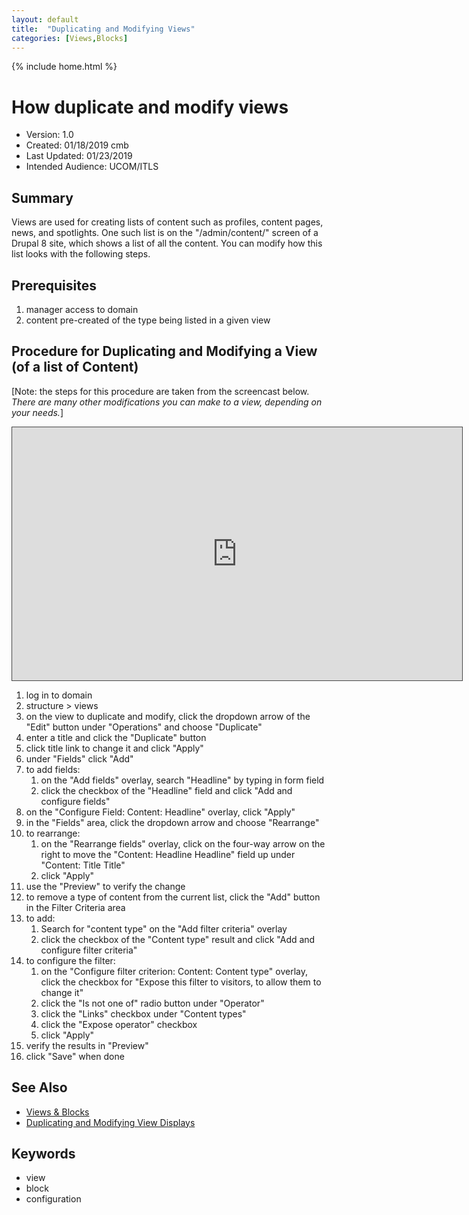 ```yaml
---
layout: default
title:  "Duplicating and Modifying Views"
categories: [Views,Blocks] 
---
```

{% include home.html %}
# How duplicate and modify views
* Version: 1.0
* Created: 01/18/2019 cmb
* Last Updated: 01/23/2019
* Intended Audience: UCOM/ITLS

## Summary
Views are used for creating lists of content such as profiles, content pages, news, and spotlights. One such list is on the "/admin/content/" screen of a Drupal 8 site, which shows a list of all the content. You can modify how this list looks with the following steps.

## Prerequisites

 1. manager access to domain
 2. content pre-created of the type being listed in a given view


## Procedure for Duplicating and Modifying a View (of a list of Content)
[Note: the steps for this procedure are taken from the screencast below. *There are many other modifications you can make to a view, depending on your needs.*]
<iframe src="https://bluecast.hosted.panopto.com/Panopto/Pages/Embed.aspx?id=ce8de2ec-ae7c-428f-af2c-a95401330782&v=1" width="720" height="405" style="padding: 0px; border: 1px solid #464646;" frameborder="0" allowfullscreen allow="autoplay"></iframe>

1. log in to domain
2. structure > views
3. on the view to duplicate and modify, click the dropdown arrow of the "Edit" button under "Operations" and choose "Duplicate"
4. enter a title and click the "Duplicate" button
5. click title link to change it and click "Apply"
6. under "Fields" click "Add"
7. to add fields:
    1. on the "Add fields" overlay, search "Headline" by typing in form field
    2. click the checkbox of the "Headline" field and click "Add and configure fields"
8. on the "Configure Field: Content: Headline" overlay, click "Apply"
9. in the "Fields" area, click the dropdown arrow and choose "Rearrange"
10. to rearrange:
    1. on the "Rearrange fields" overlay, click on the four-way arrow on the right to move the "Content: Headline Headline" field up under "Content: Title Title"
    2. click "Apply"
11. use the "Preview" to verify the change
12. to remove a type of content from the current list, click the "Add" button in the Filter Criteria area
13. to add:
    1. Search for "content type" on the "Add filter criteria" overlay 
    2. click the checkbox of the "Content type" result and click "Add and configure filter criteria"
14. to configure the filter:
    1. on the "Configure filter criterion: Content: Content type" overlay, click the checkbox for "Expose this filter to visitors, to allow them to change it"
    2. click the "Is not one of" radio button under "Operator"
    3. click the "Links" checkbox under "Content types"
    4. click the "Expose operator" checkbox
    5. click "Apply"
15. verify the results in "Preview"
16. click "Save" when done


## See Also

* [Views & Blocks](views-blocks.html)
* [Duplicating and Modifying View Displays](duplicating-modifying-view-displays.html)

## Keywords

* view
* block
* configuration


